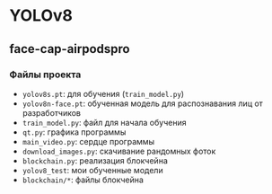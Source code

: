 # YOLOv8

## face-cap-airpodspro

### Файлы проекта

- `yolov8s.pt`: для обучения (`train_model.py`)
- `yolov8n-face.pt`: обученная модель для распознавания лиц от разработчиков
- `train_model.py`: файл для начала обучения
- `qt.py`: графика программы
- `main_video.py`: сердце программы
- `download_images.py`: скачивание рандомных фоток
- `blockchain.py`: реализация блокчейна
- `yolov8_test`: мои обученные модели
- `blockchain/*`: файлы блокчейна
